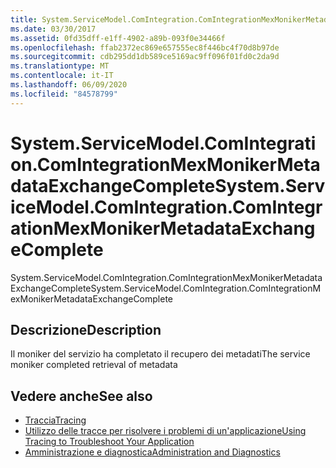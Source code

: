 ```yaml
---
title: System.ServiceModel.ComIntegration.ComIntegrationMexMonikerMetadataExchangeComplete
ms.date: 03/30/2017
ms.assetid: 0fd35dff-e1ff-4902-a89b-093f0e34466f
ms.openlocfilehash: ffab2372ec869e657555ec8f446bc4f70d8b97de
ms.sourcegitcommit: cdb295dd1db589ce5169ac9ff096f01fd0c2da9d
ms.translationtype: MT
ms.contentlocale: it-IT
ms.lasthandoff: 06/09/2020
ms.locfileid: "84578799"
---
```

# <a name="systemservicemodelcomintegrationcomintegrationmexmonikermetadataexchangecomplete"></a><span data-ttu-id="bbc90-102">System.ServiceModel.ComIntegration.ComIntegrationMexMonikerMetadataExchangeComplete</span><span class="sxs-lookup"><span data-stu-id="bbc90-102">System.ServiceModel.ComIntegration.ComIntegrationMexMonikerMetadataExchangeComplete</span></span>
<span data-ttu-id="bbc90-103">System.ServiceModel.ComIntegration.ComIntegrationMexMonikerMetadataExchangeComplete</span><span class="sxs-lookup"><span data-stu-id="bbc90-103">System.ServiceModel.ComIntegration.ComIntegrationMexMonikerMetadataExchangeComplete</span></span>  
  
## <a name="description"></a><span data-ttu-id="bbc90-104">Descrizione</span><span class="sxs-lookup"><span data-stu-id="bbc90-104">Description</span></span>  
 <span data-ttu-id="bbc90-105">Il moniker del servizio ha completato il recupero dei metadati</span><span class="sxs-lookup"><span data-stu-id="bbc90-105">The service moniker completed retrieval of metadata</span></span>  
  
## <a name="see-also"></a><span data-ttu-id="bbc90-106">Vedere anche</span><span class="sxs-lookup"><span data-stu-id="bbc90-106">See also</span></span>

- [<span data-ttu-id="bbc90-107">Traccia</span><span class="sxs-lookup"><span data-stu-id="bbc90-107">Tracing</span></span>](index.md)
- [<span data-ttu-id="bbc90-108">Utilizzo delle tracce per risolvere i problemi di un'applicazione</span><span class="sxs-lookup"><span data-stu-id="bbc90-108">Using Tracing to Troubleshoot Your Application</span></span>](using-tracing-to-troubleshoot-your-application.md)
- [<span data-ttu-id="bbc90-109">Amministrazione e diagnostica</span><span class="sxs-lookup"><span data-stu-id="bbc90-109">Administration and Diagnostics</span></span>](../index.md)
